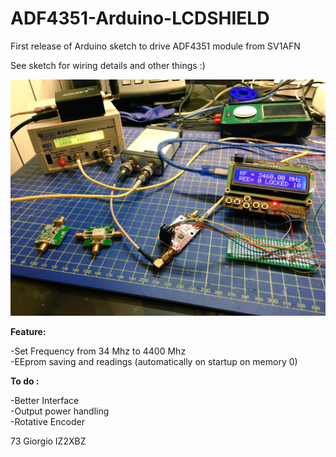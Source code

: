 # ADF4351-Arduino-LCDSHIELD

First release of Arduino sketch to drive ADF4351 module from SV1AFN

See sketch for wiring details and other things :)

![Screenshot](image.jpg)

<b>Feature:</b>

-Set Frequency from 34 Mhz to 4400 Mhz<br>
-EEprom saving and readings (automatically on startup on memory 0)<br>


<b>To do :</b>

-Better Interface <br>
-Output power handling <br>
-Rotative Encoder <br>

73
Giorgio IZ2XBZ



